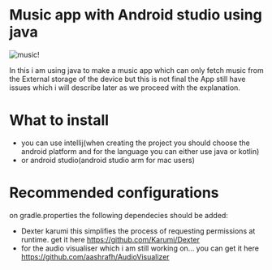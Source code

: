 # Music app with Android studio using java

![music!](../mymusicApp/svg/myogo.png) 

In this i am using java to make a music app which can only fetch music from the External storage of the device  but this is not final
the App still have issues which i will describe later as we proceed with the explanation.



# What to install

* you can use intellij(when creating the project you should choose the android platform and for the language you can either use java or kotlin)
* or android studio(android studio arm for mac users)


# Recommended configurations

on gradle.properties the following dependecies should be added:

* Dexter karumi this simplifies the process of requesting permissions at runtime. get it here <https://github.com/Karumi/Dexter>
*  for the audio visualiser which i am still working on... you can get it here  <https://github.com/aashrafh/AudioVisualizer> 
